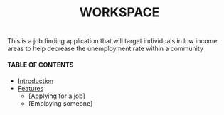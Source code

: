 # <h1 align = "center">WORKSPACE<h1>
This is a job finding application that will target individuals in low income areas  to help decrease the unemployment rate within a community
 
 #### TABLE OF CONTENTS
 - [Introduction](#introduction)
 - [Features](#-features)
    - [Applying for a job]
    - [Employing someone]

